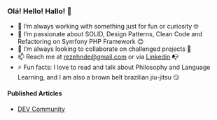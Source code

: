 ### Olá! Hello! Hallo! 👋

- 🔭  I’m always working with something just for fun or curiosity :nerd_face:
- 🌱  I’m passionate about SOLID, Design Patterns, Clean Code and Refactoring on Symfony PHP Framework :blush:
- 👯  I’m always looking to collaborate on challenged projects :monocle_face:
- 📫  Reach me at rezehnde@gmail.com or via [Linkedin](https://www.linkedin.com/in/rezehnde/) :mailbox_with_no_mail:
- ⚡  Fun facts: I love to read and talk about Philosophy and Language Learning, and I am also a brown belt brazilian jiu-jitsu :smirk:

#### Published Articles
- [DEV Community](https://dev.to/rezehnde)
